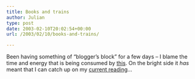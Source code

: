 ```yaml
---
title: Books and trains
author: Julian
type: post
date: 2003-02-10T20:02:54+00:00
url: /2003/02/10/books-and-trains/

---
```

Been having something of &#8220;blogger&#8217;s block&#8221; for a few days &#8211; I blame the time and energy that is being consumed by [this][1]. On the bright side it _has_ meant that I can catch up on my [current reading][2]&#8230;

 [1]: https://news.bbc.co.uk/1/hi/england/2738337.stm "BBC NEWS | England | Central Line woes to continue"
 [2]: https://www.synesthesia.co.uk/library/archives/cat_current_reading.php "link to my current reading list"